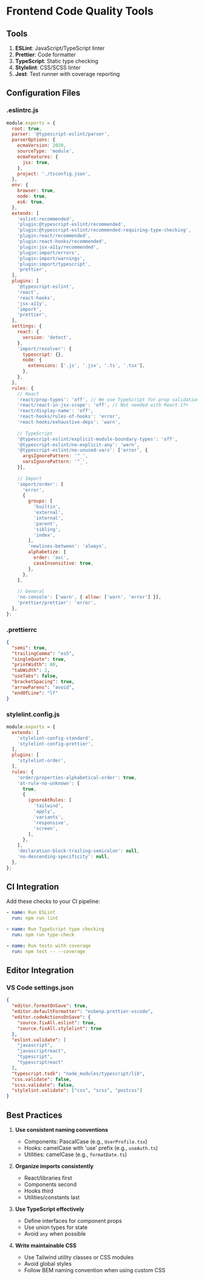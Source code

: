 # Frontend Code Quality Tools

## Tools

1. **ESLint**: JavaScript/TypeScript linter
2. **Prettier**: Code formatter
3. **TypeScript**: Static type checking
4. **Stylelint**: CSS/SCSS linter
5. **Jest**: Test runner with coverage reporting

## Configuration Files

### .eslintrc.js

```javascript
module.exports = {
  root: true,
  parser: '@typescript-eslint/parser',
  parserOptions: {
    ecmaVersion: 2020,
    sourceType: 'module',
    ecmaFeatures: {
      jsx: true,
    },
    project: './tsconfig.json',
  },
  env: {
    browser: true,
    node: true,
    es6: true,
  },
  extends: [
    'eslint:recommended',
    'plugin:@typescript-eslint/recommended',
    'plugin:@typescript-eslint/recommended-requiring-type-checking',
    'plugin:react/recommended',
    'plugin:react-hooks/recommended',
    'plugin:jsx-a11y/recommended',
    'plugin:import/errors',
    'plugin:import/warnings',
    'plugin:import/typescript',
    'prettier',
  ],
  plugins: [
    '@typescript-eslint',
    'react',
    'react-hooks',
    'jsx-a11y',
    'import',
    'prettier',
  ],
  settings: {
    react: {
      version: 'detect',
    },
    'import/resolver': {
      typescript: {},
      node: {
        extensions: ['.js', '.jsx', '.ts', '.tsx'],
      },
    },
  },
  rules: {
    // React
    'react/prop-types': 'off', // We use TypeScript for prop validation
    'react/react-in-jsx-scope': 'off', // Not needed with React 17+
    'react/display-name': 'off',
    'react-hooks/rules-of-hooks': 'error',
    'react-hooks/exhaustive-deps': 'warn',
    
    // TypeScript
    '@typescript-eslint/explicit-module-boundary-types': 'off',
    '@typescript-eslint/no-explicit-any': 'warn',
    '@typescript-eslint/no-unused-vars': ['error', { 
      argsIgnorePattern: '^_',
      varsIgnorePattern: '^_',
    }],
    
    // Import
    'import/order': [
      'error',
      {
        groups: [
          'builtin',
          'external',
          'internal',
          'parent',
          'sibling',
          'index',
        ],
        'newlines-between': 'always',
        alphabetize: {
          order: 'asc',
          caseInsensitive: true,
        },
      },
    ],
    
    // General
    'no-console': ['warn', { allow: ['warn', 'error'] }],
    'prettier/prettier': 'error',
  },
};
```

### .prettierrc

```json
{
  "semi": true,
  "trailingComma": "es5",
  "singleQuote": true,
  "printWidth": 80,
  "tabWidth": 2,
  "useTabs": false,
  "bracketSpacing": true,
  "arrowParens": "avoid",
  "endOfLine": "lf"
}
```

### stylelint.config.js

```javascript
module.exports = {
  extends: [
    'stylelint-config-standard',
    'stylelint-config-prettier',
  ],
  plugins: [
    'stylelint-order',
  ],
  rules: {
    'order/properties-alphabetical-order': true,
    'at-rule-no-unknown': [
      true,
      {
        ignoreAtRules: [
          'tailwind',
          'apply',
          'variants',
          'responsive',
          'screen',
        ],
      },
    ],
    'declaration-block-trailing-semicolon': null,
    'no-descending-specificity': null,
  },
};
```

## CI Integration

Add these checks to your CI pipeline:

```yaml
- name: Run ESLint
  run: npm run lint

- name: Run TypeScript type checking
  run: npm run type-check

- name: Run tests with coverage
  run: npm test -- --coverage
```

## Editor Integration

### VS Code settings.json

```json
{
  "editor.formatOnSave": true,
  "editor.defaultFormatter": "esbenp.prettier-vscode",
  "editor.codeActionsOnSave": {
    "source.fixAll.eslint": true,
    "source.fixAll.stylelint": true
  },
  "eslint.validate": [
    "javascript",
    "javascriptreact",
    "typescript",
    "typescriptreact"
  ],
  "typescript.tsdk": "node_modules/typescript/lib",
  "css.validate": false,
  "scss.validate": false,
  "stylelint.validate": ["css", "scss", "postcss"]
}
```

## Best Practices

1. **Use consistent naming conventions**
   - Components: PascalCase (e.g., `UserProfile.tsx`)
   - Hooks: camelCase with 'use' prefix (e.g., `useAuth.ts`)
   - Utilities: camelCase (e.g., `formatDate.ts`)

2. **Organize imports consistently**
   - React/libraries first
   - Components second
   - Hooks third
   - Utilities/constants last

3. **Use TypeScript effectively**
   - Define interfaces for component props
   - Use union types for state
   - Avoid `any` when possible

4. **Write maintainable CSS**
   - Use Tailwind utility classes or CSS modules
   - Avoid global styles
   - Follow BEM naming convention when using custom CSS
